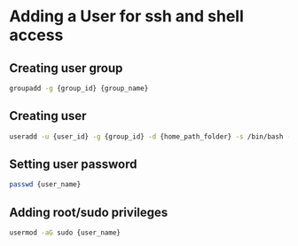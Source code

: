 # Adding a User for ssh and shell access

## Creating user group
```bash
groupadd -g {group_id} {group_name}
```

## Creating user
```bash
useradd -u {user_id} -g {group_id} -d {home_path_folder} -s /bin/bash -G {group_name} {user_name}
```

## Setting user password
```bash
passwd {user_name}
```

## Adding root/sudo privileges
```bash
usermod -aG sudo {user_name}
```
